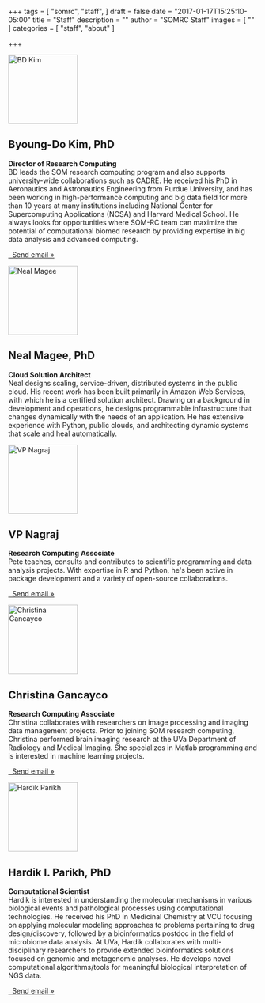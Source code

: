+++
tags = [
  "somrc",
  "staff",
]
draft = false
date = "2017-01-17T15:25:10-05:00"
title = "Staff"
description = ""
author = "SOMRC Staff"
images = [
  ""
]
categories = [
  "staff",
  "about"
]

+++

<!-- Three columns of text below the carousel -->
<div class="row">
  <div class="col-lg-6">
    <img class="rounded-circle" src="https://somrc.virginia.edu/images/profile_bdkim.jpeg" alt="BD Kim" width="140" height="140">
    <h2>Byoung-Do Kim, PhD</h2>
    <p><b>Director of Research Computing</b> <br /> 
      BD leads the SOM research computing program and also supports university-wide collaborations such as CADRE. He received his PhD in Aeronautics and Astronautics Engineering from Purdue University, and has been working in high-performance computing and big data field for more than 10 years at many institutions including National Center for Supercomputing Applications (NCSA) and Harvard Medical School. He always looks for opportunities where SOM-RC team can maximize the potential of computational biomed research by providing expertise in big data analysis and advanced computing.
    </p>
    <p><a class="btn btn-secondary" href="mailto:bk7k@virginia.edu" role="button"><i class="far fa-envelope fa-lg"></i>&nbsp; Send email &raquo;</a></p>
  </div><!-- /.col-lg-6 -->
  <div class="col-lg-6">
    <img class="rounded-circle" src="https://somrc.virginia.edu/images/profile_nmagee.png" alt="Neal Magee" width="140" height="140">
    <h2>Neal Magee, PhD</h2>
    <p><b>Cloud Solution Architect</b> <br /> Neal designs scaling, service-driven, distributed systems in the public cloud. His recent work has been built primarily in Amazon Web Services, with which he is a certified solution architect. Drawing on a background in development and operations, he designs programmable infrastructure that changes dynamically with the needs of an application. He has extensive experience with Python, public clouds, and architecting dynamic systems that scale and heal automatically.</p>
    <p>
      <a class="btn btn-secondary" target="_new" href="mailto:nem2p@virginia.edu" role="button"><i class="far fa-envelope fa-lg"></i></a>
      <a class="btn btn-secondary" target="_new" href="https://stackoverflow.com/users/473488/neal" role="button"><i class="fab fa-stack-overflow fa-lg"></i></a>
      <a class="btn btn-secondary" target="_new" href="https://github.com/nmagee/" role="button"><i class="fab fa-github fa-lg"></i></a>
    </p>
  </div><!-- /.col-lg-6 -->
  <div class="col-lg-6">
    <img class="rounded-circle" src="https://avatars0.githubusercontent.com/u/8546787" alt="VP Nagraj" width="140" height="140">
    <h2>VP Nagraj</h2>
    <p><b>Research Computing Associate</b> <br /> Pete teaches, consults and contributes to scientific programming and data analysis projects.
With expertise in R and Python, he's been active in package development and a variety of open-source collaborations.</p>
    <p><a class="btn btn-secondary" href="mailto:vpnagraj@virginia.edu" role="button"><i class="far fa-envelope fa-lg"></i>&nbsp; Send email &raquo;</a></p>
  </div><!-- /.col-lg-6 -->
  <div class="col-lg-6">
    <img class="rounded-circle" src="https://avatars0.githubusercontent.com/u/17575107" alt="Christina Gancayco" width="140" height="140">
    <h2>Christina Gancayco</h2>
    <p><b>Research Computing Associate</b> <br /> Christina collaborates with researchers on image processing and imaging data management projects. Prior to joining SOM research computing, Christina performed brain imaging research at the UVa Department of Radiology and Medical Imaging. She specializes in Matlab programming and is interested in machine learning projects. </p>
    <p><a class="btn btn-secondary" href="mailto:cag3fr@virginia.edu" role="button"><i class="far fa-envelope fa-lg"></i>&nbsp; Send email &raquo;</a></p>
  </div><!-- /.col-lg-6 -->
  <!--Hardik's profile-->
  <div class="col-lg-6">
    <img class="rounded-circle" src="https://somrc.virginia.edu/images/ParikhHardik_pic.png" alt="Hardik Parikh" width="140" height="140">
    <h2>Hardik I. Parikh, PhD</h2>
    <p><b>Computational Scientist</b> <br />Hardik is interested in understanding the molecular mechanisms in various biological events and pathological processes using computational technologies. He received his PhD in Medicinal Chemistry at VCU focusing on applying molecular modeling approaches to problems pertaining to drug design/discovery, followed by a bioinformatics postdoc in the field of microbiome data analysis. At UVa, Hardik collaborates with multi-disciplinary researchers to provide extended bioinformatics solutions focused on genomic and metagenomic analyses. He develops novel computational algorithms/tools for meaningful biological interpretation of NGS data.</p>
    <p><a class="btn btn-secondary" href="mailto:hp7d@virginia.edu" role="button"><i class="far fa-envelope fa-lg"></i>&nbsp; Send email &raquo;</a></p>
  </div><!-- /.col-lg-6 -->
  <!-- New Staffer Profile -->
  <div class="col-lg-6">

  </div><!-- /.col-lg-6 -->

</div><!-- /.row -->
